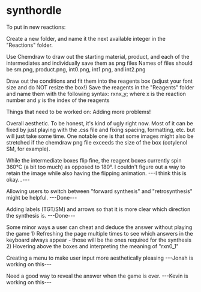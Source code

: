# synthordle


To put in new reactions:

Create a new folder, and name it the next available integer in the "Reactions" folder.

Use Chemdraw to draw out the starting material, product, and each of the intermediates and individually save them as png files
    Names of files should be sm.png, product.png, int0.png, int1.png, and int2.png

Draw out the conditions and fit them into the reagents box (adjust your font size and do NOT resize the box!)
Save the reagents in the "Reagents" folder and name them with the following syntax: rxnx_y; where x is the reaction number and y is the index of the reagents


Things that need to be worked on:
Adding more problems!

Overall aesthetic. To be honest, it's kind of ugly right now. Most of it can be fixed by just playing with the .css file and fixing spacing, formatting, etc. but will just take some time. One notable one is that some images might also be stretched if the chemdraw png file exceeds the size of the box (cotylenol SM, for example).

While the intermediate boxes flip fine, the reagent boxes currently spin 360°C (a bit too much) as opposed to 180°. I couldn't figure out a way to retain the image while also having the flipping animation.
---I think this is okay...---



Allowing users to switch between "forward synthesis" and "retrosynthesis" might be helpful. 
---Done---

Adding labels (TGT/SM) and arrows so that it is more clear which direction the synthesis is.
---Done---

Some minor ways a user can cheat and deduce the answer without playing the game
    1) Refreshing the page multiple times to see which answers in the keyboard always appear - those will be the ones required for the synthesis
    2) Hovering above the boxes and interpreting the meaning of "rxn0_1"

Creating a menu to make user input more aesthetically pleasing
---Jonah is working on this---

Need a good way to reveal the answer when the game is over.
---Kevin is working on this---







